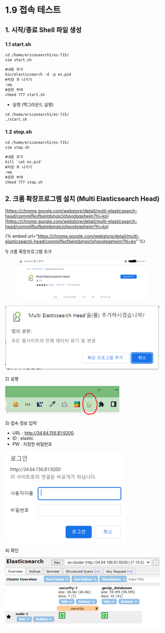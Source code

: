 # 1.9 접속 테스트

## 1. 시작/종료 Shell 파일 생성

### 1.1 start.sh

```
cd /home/ericasearch1/es-715/
vim start.sh
```

```
#내용 추가
bin/elasticsearch -d -p es.pid
#저장 후 나가기
:wq
#권한 부여
chmod 777 start.sh 
```

* 실행 (백그라운드 실행)

```
cd /home/ericasearch1/es-715/
./start.sh 
```

### 1.2 stop.sh&#x20;

```
cd /home/ericasearch1/es-715/
vim stop.sh
```

```
#내용 추가
kill `cat es.pid`
#저장 후 나가기
:wq
#권한 부여
chmod 777 stop.sh 
```



## 2. 크롬 확장프로그램 설치 (Multi Elasticsearch Head)

[https://chrome.google.com/webstore/detail/multi-elasticsearch-head/cpmmilfkofbeimbmgiclohpodggeheim?hl=ko](https://chrome.google.com/webstore/detail/multi-elasticsearch-head/cpmmilfkofbeimbmgiclohpodggeheim?hl=ko)

{% embed url="https://chrome.google.com/webstore/detail/multi-elasticsearch-head/cpmmilfkofbeimbmgiclohpodggeheim?hl=ko" %}

1\) 크롬 확장프로그램 추가&#x20;

<figure><img src="../.gitbook/assets/image (8).png" alt=""><figcaption></figcaption></figure>

![](<../.gitbook/assets/image (3).png>)

2\) 실행

![](<../.gitbook/assets/image (4).png>)

3\) 접속 정보 입력&#x20;

* URL : http://34.64.156.81:9200
* ID : elastic
* PW : 지정한 비밀번호&#x20;

![](<../.gitbook/assets/image (2).png>)

4\) 확인

![](<../.gitbook/assets/image (7).png>)
